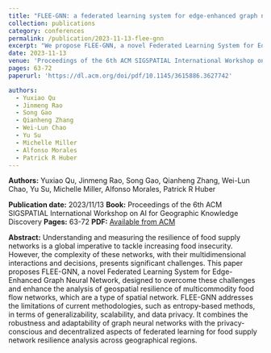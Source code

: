 ```yaml
---
title: "FLEE-GNN: a federated learning system for edge-enhanced graph neural network in analyzing geospatial resilience of multicommodity food flows"
collection: publications
category: conferences
permalink: /publication/2023-11-13-flee-gnn
excerpt: "We propose FLEE-GNN, a novel Federated Learning System for Edge-Enhanced Graph Neural Network, to analyze the geospatial resilience of multicommodity food flow networks. FLEE-GNN addresses challenges in generalizability, scalability, and data privacy, combining the strengths of graph neural networks and federated learning for robust, privacy-preserving analysis of food supply network resilience across regions.<br/> <img src='/images/paper3.png' style='width:500px; height:300px;'>"
date: 2023-11-13
venue: 'Proceedings of the 6th ACM SIGSPATIAL International Workshop on AI for Geographic Knowledge Discovery'
pages: 63-72
paperurl: 'https://dl.acm.org/doi/pdf/10.1145/3615886.3627742'

authors:
  - Yuxiao Qu
  - Jinmeng Rao
  - Song Gao
  - Qianheng Zhang
  - Wei-Lun Chao
  - Yu Su
  - Michelle Miller
  - Alfonso Morales
  - Patrick R Huber
---
```


**Authors:**
Yuxiao Qu, Jinmeng Rao, Song Gao, Qianheng Zhang, Wei-Lun Chao, Yu Su, Michelle Miller, Alfonso Morales, Patrick R Huber

**Publication date:** 2023/11/13
**Book:** Proceedings of the 6th ACM SIGSPATIAL International Workshop on AI for Geographic Knowledge Discovery
**Pages:** 63-72
**PDF:** [Available from ACM](https://dl.acm.org/doi/pdf/10.1145/3629836.3629845)

**Abstract:**
Understanding and measuring the resilience of food supply networks is a global imperative to tackle increasing food insecurity. However, the complexity of these networks, with their multidimensional interactions and decisions, presents significant challenges. This paper proposes FLEE-GNN, a novel Federated Learning System for Edge-Enhanced Graph Neural Network, designed to overcome these challenges and enhance the analysis of geospatial resilience of multicommodity food flow networks, which are a type of spatial network. FLEE-GNN addresses the limitations of current methodologies, such as entropy-based methods, in terms of generalizability, scalability, and data privacy. It combines the robustness and adaptability of graph neural networks with the privacy-conscious and decentralized aspects of federated learning for food supply network resilience analysis across geographical regions.
